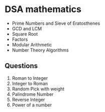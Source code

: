 # DSA mathematics

- Prime Numbers and Sieve of Eratosthenes
- GCD and LCM
- Square Root
- Factors
- Modular Arithmetic
- Number Theory Algorithms

## Questions

1. Roman to Integer
2. Integer to Roman
3. Random Pick with weight
4. Palindrome Number
5. Reverse Integer
6. Power of a number